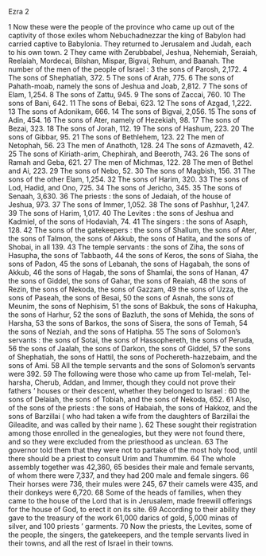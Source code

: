 Ezra 2

1	Now these were the people of the province who came up out of the captivity of those exiles whom Nebuchadnezzar the king of Babylon had carried captive to Babylonia. They returned to Jerusalem and Judah, each to his own town.
2	They came with Zerubbabel, Jeshua, Nehemiah, Seraiah, Reelaiah, Mordecai, Bilshan, Mispar, Bigvai, Rehum, and Baanah. The number of the men of the people of Israel :
3	the sons of Parosh, 2,172.
4	The sons of Shephatiah, 372.
5	The sons of Arah, 775.
6	The sons of Pahath-moab, namely the sons of Jeshua and Joab, 2,812.
7	The sons of Elam, 1,254.
8	The sons of Zattu, 945.
9	The sons of Zaccai, 760.
10	The sons of Bani, 642.
11	The sons of Bebai, 623.
12	The sons of Azgad, 1,222.
13	The sons of Adonikam, 666.
14	The sons of Bigvai, 2,056.
15	The sons of Adin, 454.
16	The sons of Ater, namely of Hezekiah, 98.
17	The sons of Bezai, 323.
18	The sons of Jorah, 112.
19	The sons of Hashum, 223.
20	The sons of Gibbar, 95.
21	The sons of Bethlehem, 123.
22	The men of Netophah, 56.
23	The men of Anathoth, 128.
24	The sons of Azmaveth, 42.
25	The sons of Kiriath-arim, Chephirah, and Beeroth, 743.
26	The sons of Ramah and Geba, 621.
27	The men of Michmas, 122.
28	The men of Bethel and Ai, 223.
29	The sons of Nebo, 52.
30	The sons of Magbish, 156.
31	The sons of the other Elam, 1,254.
32	The sons of Harim, 320.
33	The sons of Lod, Hadid, and Ono, 725.
34	The sons of Jericho, 345.
35	The sons of Senaah, 3,630.
36	The priests : the sons of Jedaiah, of the house of Jeshua, 973.
37	The sons of Immer, 1,052.
38	The sons of Pashhur, 1,247.
39	The sons of Harim, 1,017.
40	The Levites : the sons of Jeshua and Kadmiel, of the sons of Hodaviah, 74.
41	The singers : the sons of Asaph, 128.
42	The sons of the gatekeepers : the sons of Shallum, the sons of Ater, the sons of Talmon, the sons of Akkub, the sons of Hatita, and the sons of Shobai, in all 139.
43	The temple servants : the sons of Ziha, the sons of Hasupha, the sons of Tabbaoth,
44	the sons of Keros, the sons of Siaha, the sons of Padon,
45	the sons of Lebanah, the sons of Hagabah, the sons of Akkub,
46	the sons of Hagab, the sons of Shamlai, the sons of Hanan,
47	the sons of Giddel, the sons of Gahar, the sons of Reaiah,
48	the sons of Rezin, the sons of Nekoda, the sons of Gazzam,
49	the sons of Uzza, the sons of Paseah, the sons of Besai,
50	the sons of Asnah, the sons of Meunim, the sons of Nephisim,
51	the sons of Bakbuk, the sons of Hakupha, the sons of Harhur,
52	the sons of Bazluth, the sons of Mehida, the sons of Harsha,
53	the sons of Barkos, the sons of Sisera, the sons of Temah,
54	the sons of Neziah, and the sons of Hatipha.
55	The sons of Solomon’s servants : the sons of Sotai, the sons of Hassophereth, the sons of Peruda,
56	the sons of Jaalah, the sons of Darkon, the sons of Giddel,
57	the sons of Shephatiah, the sons of Hattil, the sons of Pochereth-hazzebaim, and the sons of Ami.
58	All the temple servants and the sons of Solomon’s servants were 392.
59	The following were those who came up from Tel-melah, Tel-harsha, Cherub, Addan, and Immer, though they could not prove their fathers ’ houses or their descent, whether they belonged to Israel :
60	the sons of Delaiah, the sons of Tobiah, and the sons of Nekoda, 652.
61	Also, of the sons of the priests : the sons of Habaiah, the sons of Hakkoz, and the sons of Barzillai ( who had taken a wife from the daughters of Barzillai the Gileadite, and was called by their name ).
62	These sought their registration among those enrolled in the genealogies, but they were not found there, and so they were excluded from the priesthood as unclean.
63	The governor told them that they were not to partake of the most holy food, until there should be a priest to consult Urim and Thummim.
64	The whole assembly together was 42,360,
65	besides their male and female servants, of whom there were 7,337, and they had 200 male and female singers.
66	Their horses were 736, their mules were 245,
67	their camels were 435, and their donkeys were 6,720.
68	Some of the heads of families, when they came to the house of the Lord that is in Jerusalem, made freewill offerings for the house of God, to erect it on its site.
69	According to their ability they gave to the treasury of the work 61,000 darics of gold, 5,000 minas of silver, and 100 priests ’ garments.
70	Now the priests, the Levites, some of the people, the singers, the gatekeepers, and the temple servants lived in their towns, and all the rest of Israel in their towns.

